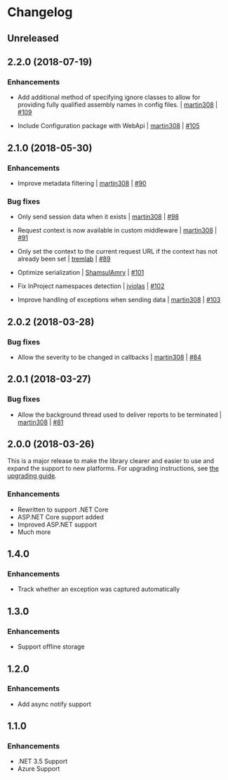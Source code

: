 Changelog
=========

## Unreleased

## 2.2.0 (2018-07-19)

### Enhancements

* Add additional method of specifying ignore classes to allow for providing fully qualified assembly names in config files.
  | [martin308](https://github.com/martin308)
  | [#109](https://github.com/bugsnag/bugsnag-dotnet/pull/109)

* Include Configuration package with WebApi
  | [martin308](https://github.com/martin308)
  | [#105](https://github.com/bugsnag/bugsnag-dotnet/pull/105)

## 2.1.0 (2018-05-30)

### Enhancements

* Improve metadata filtering
  | [martin308](https://github.com/martin308)
  | [#90](https://github.com/bugsnag/bugsnag-dotnet/pull/90)

### Bug fixes

* Only send session data when it exists
  | [martin308](https://github.com/martin308)
  | [#98](https://github.com/bugsnag/bugsnag-dotnet/pull/98)

* Request context is now available in custom middleware
  | [martin308](https://github.com/martin308)
  | [#91](https://github.com/bugsnag/bugsnag-dotnet/pull/91)

* Only set the context to the current request URL if the context has not already been set
  | [tremlab](https://github.com/tremlab)
  | [#89](https://github.com/bugsnag/bugsnag-dotnet/pull/89)

* Optimize serialization
  | [ShamsulAmry](https://github.com/ShamsulAmry)
  | [#101](https://github.com/bugsnag/bugsnag-dotnet/pull/101)

* Fix InProject namespaces detection
  | [jviolas](https://github.com/jviolas)
  | [#102](https://github.com/bugsnag/bugsnag-dotnet/pull/102)

* Improve handling of exceptions when sending data
  | [martin308](https://github.com/martin308)
  | [#103](https://github.com/bugsnag/bugsnag-dotnet/pull/103)

## 2.0.2 (2018-03-28)

### Bug fixes

* Allow the severity to be changed in callbacks
  | [martin308](https://github.com/martin308)
  | [#84](https://github.com/bugsnag/bugsnag-dotnet/pull/84)

## 2.0.1 (2018-03-27)

### Bug fixes

* Allow the background thread used to deliver reports to be terminated
  | [martin308](https://github.com/martin308)
  | [#81](https://github.com/bugsnag/bugsnag-dotnet/pull/81)

## 2.0.0 (2018-03-26)

This is a major release to make the library clearer and easier to use and expand the support to new platforms. For upgrading instructions, see [the upgrading guide](UPGRADING.md#1x-to-2x).

### Enhancements

* Rewritten to support .NET Core
* ASP.NET Core support added
* Improved ASP.NET support
* Much more

## 1.4.0

### Enhancements

* Track whether an exception was captured automatically

## 1.3.0

### Enhancements

* Support offline storage

## 1.2.0

### Enhancements

* Add async notify support

## 1.1.0

### Enhancements

* .NET 3.5 Support
* Azure Support
